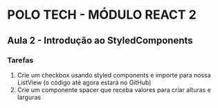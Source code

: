 # POLO TECH - MÓDULO REACT 2 

## Aula 2 - Introdução ao StyledComponents

### Tarefas 

<ol>
<li> Crie um checkbox usando styled components e importe para nossa ListView (o código até agora estará no GitHub) </li>
<li> Crie um componente spacer que receba valores para criar alturas e larguras </li>
</ol>





